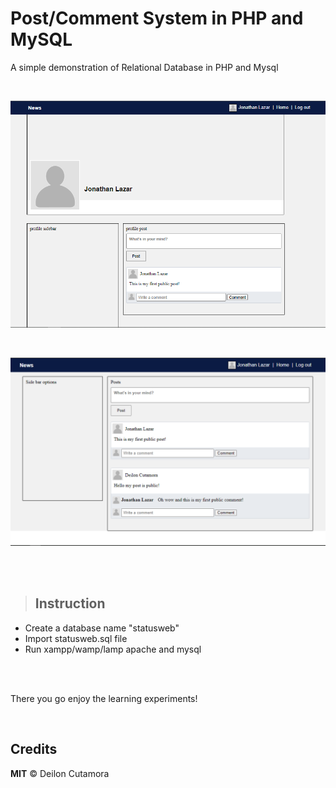 # Post/Comment System in PHP and MySQL

A simple demonstration of Relational Database in PHP and Mysql

<br />

![alt text](images/statusweb_profile.png)

<br />

![alt text](images/statusweb_newsfeed.png)

<br />
<br />

> ## **Instruction**

* Create a database name "statusweb"
* Import statusweb.sql file
* Run xampp/wamp/lamp apache and mysql
<br/>
<br />


There you go enjoy the learning experiments!

<br />

## Credits 

**MIT** &copy; Deilon Cutamora 
